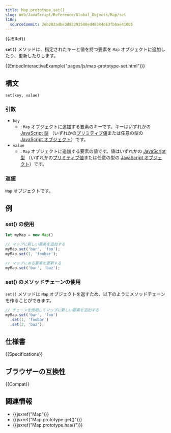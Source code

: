 ```yaml
---
title: Map.prototype.set()
slug: Web/JavaScript/Reference/Global_Objects/Map/set
l10n:
  sourceCommit: 2eb202adbe3d83292500ed46344d63fbbae410b5
---
```


{{JSRef}}

**`set()`** メソッドは、指定されたキーと値を持つ要素を `Map` オブジェクトに追加したり、更新したりします。

{{EmbedInteractiveExample("pages/js/map-prototype-set.html")}}

## 構文

```js-nolint
set(key, value)
```

### 引数

- `key`
  - : `Map` オブジェクトに追加する要素のキーです。キーはいずれかの [JavaScript 型](/ja/docs/Web/JavaScript/Data_structures) （いずれかの[プリミティブ値](/ja/docs/Web/JavaScript/Data_structures#プリミティブ値)または任意の型の [JavaScript オブジェクト](/ja/docs/Web/JavaScript/Data_structures#オブジェクト)）です。
- `value`
  - : `Map` オブジェクトに追加する要素の値です。値はいずれかの [JavaScript 型](/ja/docs/Web/JavaScript/Data_structures) （いずれかの[プリミティブ値](/ja/docs/Web/JavaScript/Data_structures#プリミティブ値)または任意の型の [JavaScript オブジェクト](/ja/docs/Web/JavaScript/Data_structures#オブジェクト)）です。

### 返値

`Map` オブジェクトです。

## 例

### set() の使用

```js
let myMap = new Map()

// マップに新しい要素を追加する
myMap.set('bar', 'foo');
myMap.set(1, 'foobar');

// マップにある要素を更新する
myMap.set('bar', 'baz');
```

### set() のメソッドチェーンの使用

`set()` メソッドは `Map` オブジェクトを返すため、以下のようにメソッドチェーンを作ることができます。

```js
// チェーンを使用してマップに新しい要素を追加する
myMap.set('bar', 'foo')
  .set(1, 'foobar')
  .set(2, 'baz');
```

## 仕様書

{{Specifications}}

## ブラウザーの互換性

{{Compat}}

## 関連情報

- {{jsxref("Map")}}
- {{jsxref("Map.prototype.get()")}}
- {{jsxref("Map.prototype.has()")}}
